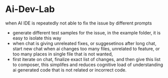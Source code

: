 # Ai-Dev-Lab

when AI IDE is repeatedly not able to fix the issue by different prompts
  - generate different test samples for the issue, in the example folder, it is easy to isolate this way
  - when chat is giving unreleated fixes, or suggesetinos after long chat, start new chat
when ai changes too many files, unrelated to feature, or too many places in single file that is not wanted,
  - first iterate on chat, finalize exact list of changes, and then give this list to composer, this simplifes and reduces cognitive load of understanding ai generated code that is not related or incorrect code.
    
